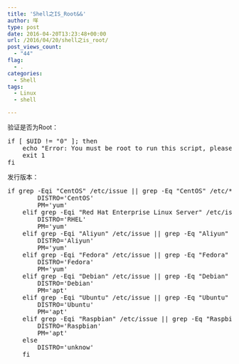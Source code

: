 ```yaml
---
title: 'Shell之IS_Root&&'
author: 咩
type: post
date: 2016-04-20T13:23:48+00:00
url: /2016/04/20/shell之is_root/
post_views_count:
  - "44"
flag:
  - .
categories:
  - Shell
tags:
  - Linux
  - shell

---
```

验证是否为Root：

<pre class="lang:shell decode:1 " >if [ $UID != "0" ]; then
    echo "Error: You must be root to run this script, please use root to install lnmp"
    exit 1
fi</pre>

发行版本：

<pre class="lang:shell decode:1 " >if grep -Eqi "CentOS" /etc/issue || grep -Eq "CentOS" /etc/*-release; then
        DISTRO='CentOS'
        PM='yum'
    elif grep -Eqi "Red Hat Enterprise Linux Server" /etc/issue || grep -Eq "Red Hat Enterprise Linux Server" /etc/*-release; then
        DISTRO='RHEL'
        PM='yum'
    elif grep -Eqi "Aliyun" /etc/issue || grep -Eq "Aliyun" /etc/*-release; then
        DISTRO='Aliyun'
        PM='yum'
    elif grep -Eqi "Fedora" /etc/issue || grep -Eq "Fedora" /etc/*-release; then
        DISTRO='Fedora'
        PM='yum'
    elif grep -Eqi "Debian" /etc/issue || grep -Eq "Debian" /etc/*-release; then
        DISTRO='Debian'
        PM='apt'
    elif grep -Eqi "Ubuntu" /etc/issue || grep -Eq "Ubuntu" /etc/*-release; then
        DISTRO='Ubuntu'
        PM='apt'
    elif grep -Eqi "Raspbian" /etc/issue || grep -Eq "Raspbian" /etc/*-release; then
        DISTRO='Raspbian'
        PM='apt'
    else
        DISTRO='unknow'
    fi</pre>